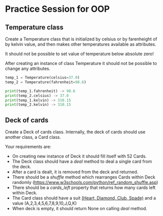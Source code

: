 # Practice Session for OOP

## Temperature class

Create a Temperature class that is initialized by celsius or by farenheight of by kelvin value, and then makes other temperatures available as attributes.

It should not be possible to set value of temperature below absolute zero!

After creating an instance of class Temperature it should not be possible to change any attributes.

```python
temp_1 = Temperature(celsius=37.0)
temp_2 = Temperature(fahrenheit=98.6)

print(temp_1.fahrenheit) -> 98.6
print(temp_2.celsius) -> 37.0
print(temp_1.kelvin) -> 310.15
print(temp_2.kelvin) -> 310.15
```

## Deck of cards 

Create a Deck of cards class. Internally, the deck of cards should use another class, a Card class. 

Your requirements are:

- On creating new instance of Deck it should fill itself with 52 Cards.
- The Deck class should have a *deal* method to deal a single card from the deck.
- After a card is dealt, it is removed from the deck and returned.
- There should be a *shuffle* method which rearranges Cards within Deck randomly (https://www.w3schools.com/python/ref_random_shuffle.asp)
- There should be a *cards_left* property that returns how many cards left within Deck. 
- The Card class should have a suit [(Heart, Diamond, Club, Spade)](https://www.vecteezy.com/vector-art/600179-gambling-and-symbols-on-various-cards-heart-diamonds-club-and-spade) and a value (A,2,3,4,5,6,7,8,9,10,J,Q,K)
- When deck is empty, it should return None on calling *deal* method.
